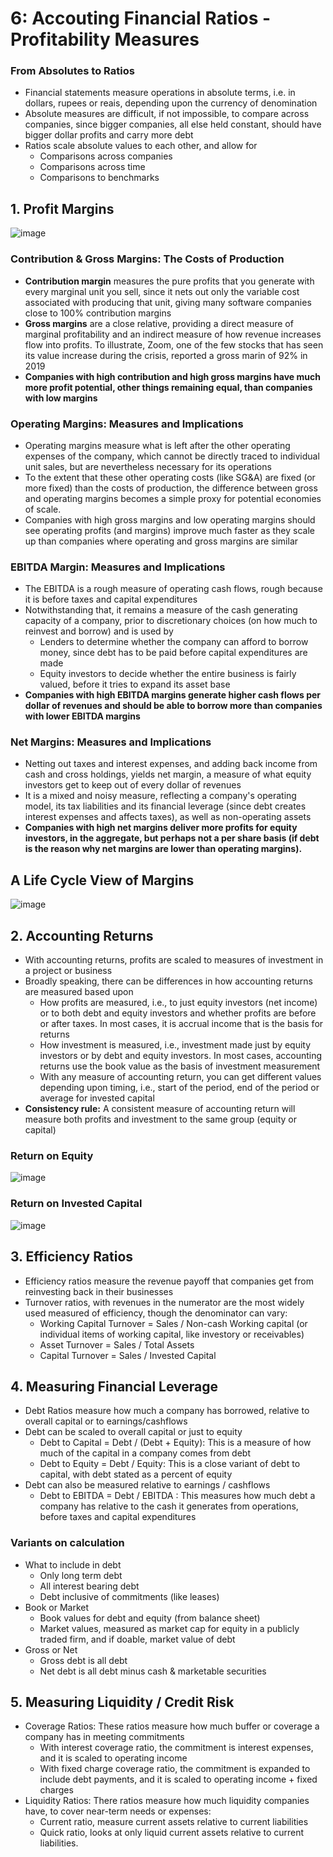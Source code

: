 # 6: Accouting Financial Ratios - Profitability Measures

### From Absolutes to Ratios

- Financial statements measure operations in absolute terms, i.e. in dollars, rupees or reais, depending upon the currency of denomination
- Absolute measures are difficult, if not impossible, to compare across companies, since bigger companies, all else held constant, should have bigger dollar profits and carry more debt
- Ratios scale absolute values to each other, and allow for
  - Comparisons across companies
  - Comparisons across time
  - Comparisons to benchmarks

## 1. Profit Margins

![image](../../media/Accounting-for-Finance_6-Accouting-Financial-Ratios-Profitability-Measures-image1.jpg)

### Contribution & Gross Margins: The Costs of Production

- **Contribution margin** measures the pure profits that you generate with every marginal unit you sell, since it nets out only the variable cost associated with producing that unit, giving many software companies close to 100% contribution margins
- **Gross margins** are a close relative, providing a direct measure of marginal profitability and an indirect measure of how revenue increases flow into profits. To illustrate, Zoom, one of the few stocks that has seen its value increase during the crisis, reported a gross marin of 92% in 2019
- **Companies with high contribution and high gross margins have much more profit potential, other things remaining equal, than companies with low margins**

### Operating Margins: Measures and Implications

- Operating margins measure what is left after the other operating expenses of the company, which cannot be directly traced to individual unit sales, but are nevertheless necessary for its operations
- To the extent that these other operating costs (like SG&A) are fixed (or more fixed) than the costs of production, the difference between gross and operating margins becomes a simple proxy for potential economies of scale.
- Companies with high gross margins and low operating margins should see operating profits (and margins) improve much faster as they scale up than companies where operating and gross margins are similar

### EBITDA Margin: Measures and Implications

- The EBITDA is a rough measure of operating cash flows, rough because it is before taxes and capital expenditures
- Notwithstanding that, it remains a measure of the cash generating capacity of a company, prior to discretionary choices (on how much to reinvest and borrow) and is used by
  - Lenders to determine whether the company can afford to borrow money, since debt has to be paid before capital expenditures are made
  - Equity investors to decide whether the entire business is fairly valued, before it tries to expand its asset base
- **Companies with high EBITDA margins generate higher cash flows per dollar of revenues and should be able to borrow more than companies with lower EBITDA margins**

### Net Margins: Measures and Implications

- Netting out taxes and interest expenses, and adding back income from cash and cross holdings, yields net margin, a measure of what equity investors get to keep out of every dollar of revenues
- It is a mixed and noisy measure, reflecting a company's operating model, its tax liabilities and its financial leverage (since debt creates interest expenses and affects taxes), as well as non-operating assets
- **Companies with high net margins deliver more profits for equity investors, in the aggregate, but perhaps not a per share basis (if debt is the reason why net margins are lower than operating margins).**

## A Life Cycle View of Margins

![image](../../media/Accounting-for-Finance_6-Accouting-Financial-Ratios-Profitability-Measures-image2.jpg)

## 2. Accounting Returns

- With accounting returns, profits are scaled to measures of investment in a project or business
- Broadly speaking, there can be differences in how accounting returns are measured based upon
  - How profits are measured, i.e., to just equity investors (net income) or to both debt and equity investors and whether profits are before or after taxes. In most cases, it is accrual income that is the basis for returns
  - How investment is measured, i.e., investment made just by equity investors or by debt and equity investors. In most cases, accounting returns use the book value as the basis of investment measurement
  - With any measure of accounting return, you can get different values depending upon timing, i.e., start of the period, end of the period or average for invested capital
- **Consistency rule:** A consistent measure of accounting return will measure both profits and investment to the same group (equity or capital)

### Return on Equity

![image](../../media/Accounting-for-Finance_6-Accouting-Financial-Ratios-Profitability-Measures-image3.jpg)

### Return on Invested Capital

![image](../../media/Accounting-for-Finance_6-Accouting-Financial-Ratios-Profitability-Measures-image4.jpg)

## 3. Efficiency Ratios

- Efficiency ratios measure the revenue payoff that companies get from reinvesting back in their businesses
- Turnover ratios, with revenues in the numerator are the most widely used measured of efficiency, though the denominator can vary:
  - Working Capital Turnover = Sales / Non-cash Working capital (or individual items of working capital, like investory or receivables)
  - Asset Turnover = Sales / Total Assets
  - Capital Turnover = Sales / Invested Capital

## 4. Measuring Financial Leverage

- Debt Ratios measure how much a company has borrowed, relative to overall capital or to earnings/cashflows
- Debt can be scaled to overall capital or just to equity
  - Debt to Capital = Debt / (Debt + Equity): This is a measure of how much of the capital in a company comes from debt
  - Debt to Equity = Debt / Equity: This is a close variant of debt to capital, with debt stated as a percent of equity
- Debt can also be measured relative to earnings / cashflows
  - Debt to EBITDA = Debt / EBITDA : This measures how much debt a company has relative to the cash it generates from operations, before taxes and capital expenditures

### Variants on calculation

- What to include in debt
  - Only long term debt
  - All interest bearing debt
  - Debt inclusive of commitments (like leases)
- Book or Market
  - Book values for debt and equity (from balance sheet)
  - Market values, measured as market cap for equity in a publicly traded firm, and if doable, market value of debt
- Gross or Net
  - Gross debt is all debt
  - Net debt is all debt minus cash & marketable securities

## 5. Measuring Liquidity / Credit Risk

- Coverage Ratios: These ratios measure how much buffer or coverage a company has in meeting commitments
  - With interest coverage ratio, the commitment is interest expenses, and it is scaled to operating income
  - With fixed charge coverage ratio, the commitment is expanded to include debt payments, and it is scaled to operating income + fixed charges
- Liquidity Ratios: There ratios measure how much liquidity companies have, to cover near-term needs or expenses:
  - Current ratio, measure current assets relative to current liabilities
  - Quick ratio, looks at only liquid current assets relative to current liabilities.
